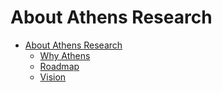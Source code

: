 # About Athens Research

* [About Athens Research](./)
  * [Why Athens](why-athens.md)
  * [Roadmap](https://app.gitbook.com/@athensresearch/s/handbook/~/drafts/-MadkJHKI62xFwv8pLxV/v/main/community/about/roadmap)
  * [Vision](vision.md)



